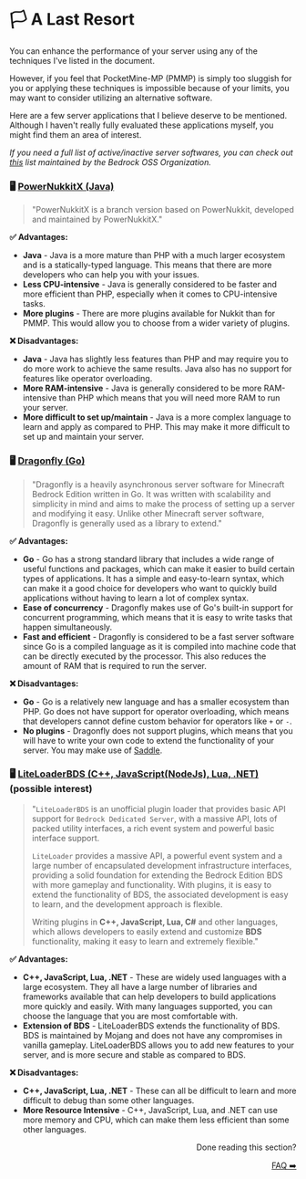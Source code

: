 # 🏳️ A Last Resort
You can enhance the performance of your server using any of the techniques I've listed in the document.

However, if you feel that PocketMine-MP (PMMP) is simply too sluggish for you or applying these techniques is impossible because of your limits, you may want to consider utilizing an alternative software.

Here are a few server applications that I believe deserve to be mentioned. Although I haven't really fully evaluated these applications myself, you might find them an area of interest. 

*If you need a full list of active/inactive server softwares, you can check out [this](https://wiki.bedrock.dev/servers/server-software.html) list maintained by the Bedrock OSS Organization.*

### 🖥️ [PowerNukkitX (Java)](https://github.com/PowerNukkitX/PowerNukkitX)
> "PowerNukkitX is a branch version based on PowerNukkit, developed and maintained by PowerNukkitX."

**✅ Advantages:**
- **Java** - Java is a more mature than PHP with a much larger ecosystem and is a statically-typed language. This means that there are more developers who can help you with your issues.
- **Less CPU-intensive** - Java is generally considered to be faster and more efficient than PHP, especially when it comes to CPU-intensive tasks.
- **More plugins** - There are more plugins available for Nukkit than for PMMP. This would allow you to choose from a wider variety of plugins.

**❌ Disadvantages:**
- **Java** - Java has slightly less features than PHP and may require you to do more work to achieve the same results. Java also has no support for features like operator overloading.
- **More RAM-intensive** - Java is generally considered to be more RAM-intensive than PHP which means that you will need more RAM to run your server.
- **More difficult to set up/maintain** - Java is a more complex language to learn and apply as compared to PHP. This may make it more difficult to set up and maintain your server.

### 🖥️ [Dragonfly (Go)](https://github.com/df-mc/dragonfly)
> "Dragonfly is a heavily asynchronous server software for Minecraft Bedrock Edition written in Go. It was written with scalability and simplicity in mind and aims to make the process of setting up a server and modifying it easy. Unlike other Minecraft server software, Dragonfly is generally used as a library to extend."

**✅ Advantages:**
- **Go** - Go has a strong standard library that includes a wide range of useful functions and packages, which can make it easier to build certain types of applications. It has a simple and easy-to-learn syntax, which can make it a good choice for developers who want to quickly build applications without having to learn a lot of complex syntax.
- **Ease of concurrency** - Dragonfly makes use of Go's built-in support for concurrent programming, which means that it is easy to write tasks that happen simultaneously.
- **Fast and efficient** - Dragonfly is considered to be a fast server software since Go is a compiled language as it is compiled into machine code that can be directly executed by the processor. This also reduces the amount of RAM that is required to run the server.

**❌ Disadvantages:**
- **Go** - Go is a relatively new language and has a smaller ecosystem than PHP. Go does not have support for operator overloading, which means that developers cannot define custom behavior for operators like `+` or `-`.
- **No plugins** - Dragonfly does not support plugins, which means that you will have to write your own code to extend the functionality of your server. You may make use of [Saddle](https://github.com/saddlemc/saddle).

### 🖥️ [LiteLoaderBDS (C++, JavaScript(NodeJs), Lua, .NET)](https://github.com/LiteLDev/LiteLoaderBDS) (possible interest)
> "`LiteLoaderBDS` is an unofficial plugin loader that provides basic API support for `Bedrock Dedicated Server`, with a massive API, lots of packed utility interfaces, a rich event system and powerful basic interface support.
> 
> `LiteLoader` provides a massive API, a powerful event system and a large number of encapsulated development infrastructure interfaces, providing a solid foundation for extending the Bedrock Edition BDS with more gameplay and functionality. With plugins, it is easy to extend the functionality of BDS, the associated development is easy to learn, and the development approach is flexible.
> 
> Writing plugins in **C++, JavaScript, Lua, C#** and other languages, which allows developers to easily extend and customize **BDS** functionality, making it easy to learn and extremely flexible."

**✅ Advantages:**
- **C++, JavaScript, Lua, .NET** - These are widely used languages with a large ecosystem. They all have a large number of libraries and frameworks available that can help developers to build applications more quickly and easily. With many languages supported, you can choose the language that you are most comfortable with.
- **Extension of BDS** - LiteLoaderBDS extends the functionality of BDS. BDS is maintained by Mojang and does not have any compromises in vanilla gameplay. LiteLoaderBDS allows you to add new features to your server, and is more secure and stable as compared to BDS.

**❌ Disadvantages:**
- **C++, JavaScript, Lua, .NET** - These can all be difficult to learn and more difficult to debug than some other languages.
- **More Resource Intensive** - C++, JavaScript, Lua, and .NET can use more memory and CPU, which can make them less efficient than some other languages.

<div align="right">
  <p>Done reading this section?</p>
    <a href = "https://github.com/AGTHARN/PMMP-Optimizations/blob/main/docs/FAQ.md" target = "_self">FAQ ➡️</a>
</div>